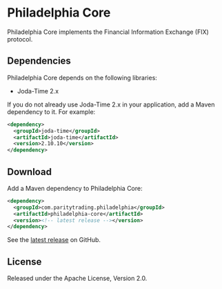 # Philadelphia Core

Philadelphia Core implements the Financial Information Exchange (FIX) protocol.

## Dependencies

Philadelphia Core depends on the following libraries:

- Joda-Time 2.x

If you do not already use Joda-Time 2.x in your application, add a Maven
dependency to it. For example:

```xml
<dependency>
  <groupId>joda-time</groupId>
  <artifactId>joda-time</artifactId>
  <version>2.10.10</version>
</dependency>
```

## Download

Add a Maven dependency to Philadelphia Core:

```xml
<dependency>
  <groupId>com.paritytrading.philadelphia</groupId>
  <artifactId>philadelphia-core</artifactId>
  <version><!-- latest release --></version>
</dependency>
```

See the [latest release][] on GitHub.

  [latest release]: https://github.com/paritytrading/philadelphia/releases/latest

## License

Released under the Apache License, Version 2.0.

